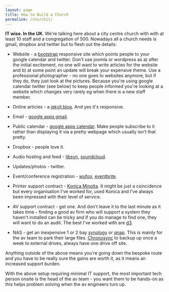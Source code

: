```yaml
---
layout: page
title: How to Build a Church
permalink: /churchit/
---
```


**IT wise.  In the UK**.  We're talking here about a city centre church with with at least 10 staff and a congregation of 500.  Nowadays all a church needs is gmail, dropbox and twitter but to flesh out the details:

- Website - a [bootstrap](http://getbootstrap.com) responsive site which points people to your google calendar and twitter.  Don't use joomla or wordpress as a)  after the initial excitement, no one will want to write articles for the website and b) at some point an update will break your expensive theme. Use a professional photographer - no one goes to websites anymore, but if they do, they just look at the pictures.  Because you're using google calendar twitter (see below) to keep people informed you're looking at a website which changes very rarely eg when there is a new staff member.

- Online articles - a [jekyll blog](https://jekyllrb.com).  And yes it's responsive.

- Email - [google apps gmail](https://apps.google.com/products/gmail/).

- Public calendar - [google apps calendar](https://apps.google.com/products/calendar/).  Make people subscribe to it rather than displaying it via a pretty webpage which usually isn't that pretty.  

- Dropbox - people love it.

- Audio hosting and feed - [libsyn](https://www.libsyn.com/plans-pricing/), [soundcloud](https://soundcloud.com/pro?ref=t201).

- Updates/photos - twitter.

- Event/conference registration - [wufoo](https://www.wufoo.com), [eventbrite](https://www.eventbrite.co.uk).

- Printer support contract - [Konica Minolta](http://www.konicaminolta.co.uk/business-solutions/home.html).  It might be just a coincidence but every organisation I've worked for, used Konica and I've always been impressed with their level of service.

- AV support contract - get one.  And don't leave it to the last minute as it takes time - finding a good av firm who will support a system they haven't installed can be tricky and if you do manage to find one, they will want to do an audit.  The best I've worked with are [d3](http://www.d3av.co.uk/1/1/Home/Home.html).

- NAS - get an inexpensive 1 or 2 bay [synology](https://www.synology.com/en-uk/) or [qnap](https://www.qnap.com/i/uk/).  This is mainly for the av team to park their large files.  [Chronosync](http://www.econtechnologies.com/chronosync/overview.html) to backup up once a week to external drives, always have one drive off site.

Anything outside of the above means you're going down the bespoke route and you have to be really sure the gains are worth it, as it means an increased support burden.

With the above setup requiring minimal IT support, the most important tech person onsite is the head of the av team - you want them to be hands-on as this helps problem solving when the av engineers turn up.